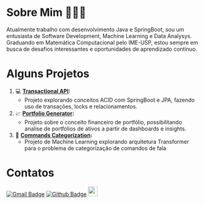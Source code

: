 # Sobre Mim 👨🏽‍💻

Atualmente trabalho com desenvolvimento Java e SpringBoot, sou um entusiasta de Software Development, Machine Learning e Data Analysys. 
Graduando em Matemática Computacional pelo IME-USP, estou sempre em busca de desafios interessantes e oportunidades de aprendizado contínuo.

# Alguns Projetos

1. 💻 **[Transactional API](link_para_o_projeto_1):** 
   - Projeto explorando conceitos ACID com SpringBoot e JPA, fazendo uso de transações, locks e relacionamentos.
2. 📈 **[Portfolio Generator](https://github.com/lucsalm/portfolio-generator-dash):** 
   - Projeto sobre o conceito financeiro de portfólio, possibilitando analise de portfólios de ativos a partir de dashboards e insights.
3. 🤖 **[Commands Categorization](link_para_o_projeto_3):** 
   - Projeto de Machine Learning explorando arquitetura Transformer para o problema de categorização de comandos de fala

# Contatos
[![Gmail Badge](https://img.shields.io/badge/-Gmail-c14438?style=flat-square&logo=Gmail&logoColor=white&link=mailto:lucas.almd.silva@gmail.com)](mailto:lucas.almd.silva@gmail.com) [![Github Badge](https://img.shields.io/badge/-Github-000?style=flat-square&logo=Github&logoColor=white&link=https://github.com/lucsalm)](https://github.com/lucsalm) <a href="https://www.linkedin.com/in/lucas-almeida-376141203/"><img src="https://img.shields.io/badge/linkedin-%230077B5.svg?&style=for-the-badge&logo=linkedin&logoColor=white" height=25></a> 
